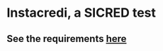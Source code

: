 # Instacredi, a SICRED test
## See the requirements [here](https://github.com/WoopSicredi/jobs/issues/1)

